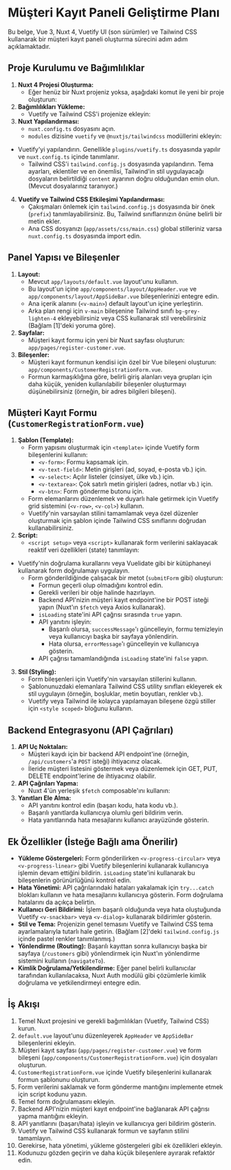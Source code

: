 
# Müşteri Kayıt Paneli Geliştirme Planı

Bu belge, Vue 3, Nuxt 4, Vuetify UI (son sürümler) ve Tailwind CSS kullanarak bir müşteri kayıt paneli oluşturma sürecini adım adım açıklamaktadır.

## Proje Kurulumu ve Bağımlılıklar

1.  **Nuxt 4 Projesi Oluşturma:**
    *   Eğer henüz bir Nuxt projeniz yoksa, aşağıdaki komut ile yeni bir proje oluşturun:
2.  **Bağımlılıkları Yükleme:**
    *   Vuetify ve Tailwind CSS'i projenize ekleyin:
3.  **Nuxt Yapılandırması:**
    *   `nuxt.config.ts` dosyasını açın.
    *   `modules` dizisine `vuetify` ve `@nuxtjs/tailwindcss` modüllerini ekleyin:
*   Vuetify'yi yapılandırın. Genellikle `plugins/vuetify.ts` dosyasında yapılır ve `nuxt.config.ts` içinde tanımlanır.
    *   Tailwind CSS'i `tailwind.config.js` dosyasında yapılandırın. Tema ayarları, eklentiler ve en önemlisi, Tailwind'in stil uygulayacağı dosyaların belirtildiği `content` ayarının doğru olduğundan emin olun. (Mevcut dosyalarınız taranıyor.)
4.  **Vuetify ve Tailwind CSS Etkileşimi Yapılandırması:**
    *   Çakışmaları önlemek için `tailwind.config.js` dosyasında bir önek (`prefix`) tanımlayabilirsiniz. Bu, Tailwind sınıflarınızın önüne belirli bir metin ekler.
    *   Ana CSS dosyanızı (`app/assets/css/main.css`) global stilleriniz varsa `nuxt.config.ts` dosyasında import edin.

## Panel Yapısı ve Bileşenler

1.  **Layout:**
    *   Mevcut `app/layouts/default.vue` layout'unu kullanın.
    *   Bu layout'un içine `app/components/layout/AppHeader.vue` ve `app/components/layout/AppSideBar.vue` bileşenlerinizi entegre edin.
    *   Ana içerik alanını (`<v-main>`) default layout'un içine yerleştirin.
    *   Arka plan rengi için `v-main` bileşenine Tailwind sınıfı `bg-grey-lighten-4` ekleyebilirsiniz veya CSS kullanarak stil verebilirsiniz (Bağlam [1]'deki yoruma göre).
2.  **Sayfalar:**
    *   Müşteri kayıt formu için yeni bir Nuxt sayfası oluşturun: `app/pages/register-customer.vue`.
3.  **Bileşenler:**
    *   Müşteri kayıt formunun kendisi için özel bir Vue bileşeni oluşturun: `app/components/CustomerRegistrationForm.vue`.
    *   Formun karmaşıklığına göre, belirli giriş alanları veya grupları için daha küçük, yeniden kullanılabilir bileşenler oluşturmayı düşünebilirsiniz (örneğin, bir adres bilgileri bileşeni).

## Müşteri Kayıt Formu (`CustomerRegistrationForm.vue`)

1.  **Şablon (Template):**
    *   Form yapısını oluşturmak için `<template>` içinde Vuetify form bileşenlerini kullanın:
        *   `<v-form>`: Formu kapsamak için.
        *   `<v-text-field>`: Metin girişleri (ad, soyad, e-posta vb.) için.
        *   `<v-select>`: Açılır listeler (cinsiyet, ülke vb.) için.
        *   `<v-textarea>`: Çok satırlı metin girişleri (adres, notlar vb.) için.
        *   `<v-btn>`: Form gönderme butonu için.
    *   Form elemanlarını düzenlemek ve duyarlı hale getirmek için Vuetify grid sistemini (`<v-row>`, `<v-col>`) kullanın.
    *   Vuetify'nin varsayılan stilini tamamlamak veya özel düzenler oluşturmak için şablon içinde Tailwind CSS sınıflarını doğrudan kullanabilirsiniz.
2.  **Script:**
    *   `<script setup>` veya `<script>` kullanarak form verilerini saklayacak reaktif veri özellikleri (state) tanımlayın:
*   Vuetify'nin doğrulama kurallarını veya Vuelidate gibi bir kütüphaneyi kullanarak form doğrulamayı uygulayın.
    *   Form gönderildiğinde çalışacak bir metot (`submitForm` gibi) oluşturun:
        *   Formun geçerli olup olmadığını kontrol edin.
        *   Gerekli verileri bir obje halinde hazırlayın.
        *   Backend API'nizin müşteri kayıt endpoint'ine bir POST isteği yapın (Nuxt'ın `$fetch` veya Axios kullanarak).
        *   `isLoading` state'ini API çağrısı sırasında `true` yapın.
        *   API yanıtını işleyin:
            *   Başarılı olursa, `successMessage`'ı güncelleyin, formu temizleyin veya kullanıcıyı başka bir sayfaya yönlendirin.
            *   Hata olursa, `errorMessage`'ı güncelleyin ve kullanıcıya gösterin.
        *   API çağrısı tamamlandığında `isLoading` state'ini `false` yapın.
3.  **Stil (Styling):**
    *   Form bileşenleri için Vuetify'nin varsayılan stillerini kullanın.
    *   Şablonunuzdaki elemanlara Tailwind CSS utility sınıfları ekleyerek ek stil uygulayın (örneğin, boşluklar, metin boyutları, renkler vb.).
    *   Vuetify veya Tailwind ile kolayca yapılamayan bileşene özgü stiller için `<style scoped>` bloğunu kullanın.

## Backend Entegrasyonu (API Çağrıları)

1.  **API Uç Noktaları:**
    *   Müşteri kaydı için bir backend API endpoint'ine (örneğin, `/api/customers`'a `POST` isteği) ihtiyacınız olacak.
    *   İleride müşteri listesini göstermek veya düzenlemek için GET, PUT, DELETE endpoint'lerine de ihtiyacınız olabilir.
2.  **API Çağrıları Yapma:**
    *   Nuxt 4'ün yerleşik `$fetch` composable'ını kullanın:
3.  **Yanıtları Ele Alma:**
    *   API yanıtını kontrol edin (başarı kodu, hata kodu vb.).
    *   Başarılı yanıtlarda kullanıcıya olumlu geri bildirim verin.
    *   Hata yanıtlarında hata mesajlarını kullanıcı arayüzünde gösterin.

## Ek Özellikler (İsteğe Bağlı ama Önerilir)

*   **Yükleme Göstergeleri:** Form gönderilirken `<v-progress-circular>` veya `<v-progress-linear>` gibi Vuetify bileşenlerini kullanarak kullanıcıya işlemin devam ettiğini bildirin. `isLoading` state'ini kullanarak bu bileşenlerin görünürlüğünü kontrol edin.
*   **Hata Yönetimi:** API çağrılarındaki hataları yakalamak için `try...catch` blokları kullanın ve hata mesajlarını kullanıcıya gösterin. Form doğrulama hatalarını da açıkça belirtin.
*   **Kullanıcı Geri Bildirimi:** İşlem başarılı olduğunda veya hata oluştuğunda Vuetify `<v-snackbar>` veya `<v-dialog>` kullanarak bildirimler gösterin.
*   **Stil ve Tema:** Projenizin genel temasını Vuetify ve Tailwind CSS tema ayarlamalarıyla tutarlı hale getirin. (Bağlam [2]'deki `tailwind.config.js` içinde pastel renkler tanımlanmış.)
*   **Yönlendirme (Routing):** Başarılı kayıttan sonra kullanıcıyı başka bir sayfaya (`/customers` gibi) yönlendirmek için Nuxt'ın yönlendirme sistemini kullanın (`navigateTo`).
*   **Kimlik Doğrulama/Yetkilendirme:** Eğer panel belirli kullanıcılar tarafından kullanılacaksa, Nuxt Auth modülü gibi çözümlerle kimlik doğrulama ve yetkilendirmeyi entegre edin.

## İş Akışı

1.  Temel Nuxt projesini ve gerekli bağımlılıkları (Vuetify, Tailwind CSS) kurun.
2.  `default.vue` layout'unu düzenleyerek `AppHeader` ve `AppSideBar` bileşenlerini ekleyin.
3.  Müşteri kayıt sayfası (`app/pages/register-customer.vue`) ve form bileşeni (`app/components/CustomerRegistrationForm.vue`) için dosyaları oluşturun.
4.  `CustomerRegistrationForm.vue` içinde Vuetify bileşenlerini kullanarak formun şablonunu oluşturun.
5.  Form verilerini saklamak ve form gönderme mantığını implemente etmek için script kodunu yazın.
6.  Temel form doğrulamasını ekleyin.
7.  Backend API'nizin müşteri kayıt endpoint'ine bağlanarak API çağrısı yapma mantığını ekleyin.
8.  API yanıtlarını (başarı/hata) işleyin ve kullanıcıya geri bildirim gösterin.
9.  Vuetify ve Tailwind CSS kullanarak formun ve sayfanın stilini tamamlayın.
10. Gerekirse, hata yönetimi, yükleme göstergeleri gibi ek özellikleri ekleyin.
11. Kodunuzu gözden geçirin ve daha küçük bileşenlere ayırarak refaktör edin.
